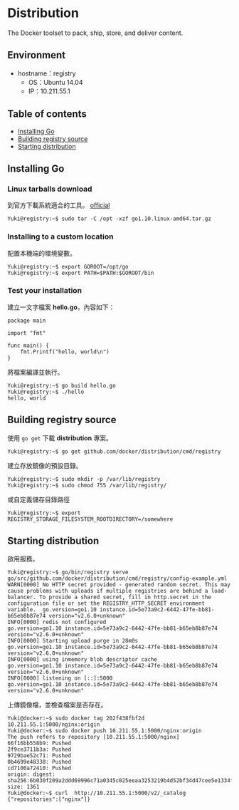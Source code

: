 # Distribution
The Docker toolset to pack, ship, store, and deliver content.

## Environment
- hostname：registry
    - OS：Ubuntu 14.04
    - IP：10.211.55.1

## Table of contents
- [Installing Go](#installing-Go)
- [Building registry source](#building-registry-source)
- [Starting distribution](#starting-distribution)

## Installing Go

### Linux tarballs download
到官方下載系統適合的工具。
[official](https://golang.org/dl/)

```
Yuki@registry:~$ sudo tar -C /opt -xzf go1.10.linux-amd64.tar.gz
```

### Installing to a custom location
配置本機端的環境變數。
```
Yuki@registry:~$ export GOROOT=/opt/go
Yuki@registry:~$ export PATH=$PATH:$GOROOT/bin
```

### Test your installation

建立一文字檔案 **hello.go**，內容如下：
```
package main

import "fmt"

func main() {
    fmt.Printf("hello, world\n")
}
```

將檔案編譯並執行。
```
Yuki@registry:~$ go build hello.go
Yuki@registry:~$ ./hello
hello, world
```

## Building registry source 
使用 `go get` 下載 **distribution** 專案。
```
Yuki@registry:~$ go get github.com/docker/distribution/cmd/registry
```

建立存放鏡像的預設目錄。
```
Yuki@registry:~$ sudo mkdir -p /var/lib/registry
Yuki@registry:~$ sudo chmod 755 /var/lib/registry/
```

或自定義儲存目錄路徑
```
Yuki@registry:~$ export REGISTRY_STORAGE_FILESYSTEM_ROOTDIRECTORY=/somewhere 
```

## Starting distribution
啟用服務。
```
Yuki@registry:~$ go/bin/registry serve go/src/github.com/docker/distribution/cmd/registry/config-example.yml 
WARN[0000] No HTTP secret provided - generated random secret. This may cause problems with uploads if multiple registries are behind a load-balancer. To provide a shared secret, fill in http.secret in the configuration file or set the REGISTRY_HTTP_SECRET environment variable.  go.version=go1.10 instance.id=5e73a9c2-6442-47fe-bb81-b65eb8b87e74 version="v2.6.0+unknown"
INFO[0000] redis not configured                          go.version=go1.10 instance.id=5e73a9c2-6442-47fe-bb81-b65eb8b87e74 version="v2.6.0+unknown"
INFO[0000] Starting upload purge in 28m0s                go.version=go1.10 instance.id=5e73a9c2-6442-47fe-bb81-b65eb8b87e74 version="v2.6.0+unknown"
INFO[0000] using inmemory blob descriptor cache          go.version=go1.10 instance.id=5e73a9c2-6442-47fe-bb81-b65eb8b87e74 version="v2.6.0+unknown"
INFO[0000] listening on [::]:5000                        go.version=go1.10 instance.id=5e73a9c2-6442-47fe-bb81-b65eb8b87e74 version="v2.6.0+unknown"
```

上傳鏡像檔，並檢查檔案是否存在。
```
Yuki@docker:~$ sudo docker tag 202f438fbf2d 10.211.55.1:5000/nginx:origin
Yuki@docker:~$ sudo docker push 10.211.55.1:5000/nginx:origin
The push refers to repository [10.211.55.1:5000/nginx]
66f16bb558b9: Pushed 
2f9ce3711b3a: Pushed 
9729bae52c71: Pushed 
0b4699e48338: Pushed 
cd7100a72410: Pushed 
origin: digest: sha256:6b030f209a2ddd69996c71a0345c025eeaa3253219b4d52bf34d47cee5e1334f size: 1361
Yuki@docker:~$ curl  http://10.211.55.1:5000/v2/_catalog
{"repositories":["nginx"]}
```
